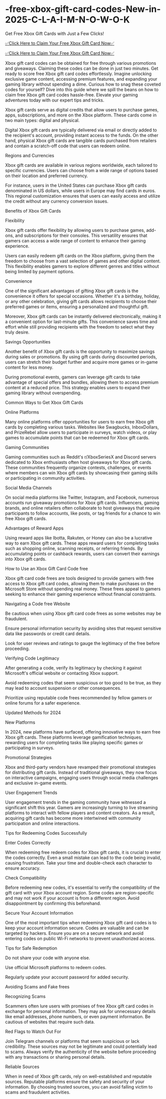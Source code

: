 # -free-xbox-gift-card-codes-New-in-2025-C-L-A-I-M-N-O-W-O-K
Get Free Xbox Gift Cards with Just a Few Clicks!

[✅Click Here to Claim Your Free Xbox Gift Card Now✅](https://xbox.newgiftcard.free.nf/)

[✅Click Here to Claim Your Free Xbox Gift Card Now✅](https://xbox.newgiftcard.free.nf/)

Xbox gift card codes can be obtained for free through various promotions and giveaways. Claiming these codes can be done in just two minutes. Get ready to score free Xbox gift card codes effortlessly. Imagine unlocking exclusive game content, accessing premium features, and expanding your gaming library without spending a dime. Curious how to snag these coveted codes for yourself? Dive into this guide where we spill the beans on how to claim free Xbox gift card codes hassle-free. Elevate your gaming adventures today with our expert tips and tricks.

Xbox gift cards serve as digital credits that allow users to purchase games, apps, subscriptions, and more on the Xbox platform. These cards come in two main types: digital and physical.

Digital Xbox gift cards are typically delivered via email or directly added to the recipient's account, providing instant access to the funds. On the other hand, physical Xbox gift cards are tangible cards purchased from retailers and contain a scratch-off code that users can redeem online.

Regions and Currencies

Xbox gift cards are available in various regions worldwide, each tailored to specific currencies. Users can choose from a wide range of options based on their location and preferred currency.

For instance, users in the United States can purchase Xbox gift cards denominated in US dollars, while users in Europe may find cards in euros. This regional customization ensures that users can easily access and utilize the credit without any currency conversion issues.

Benefits of Xbox Gift Cards

Flexibility

Xbox gift cards offer flexibility by allowing users to purchase games, add-ons, and subscriptions for their consoles. This versatility ensures that gamers can access a wide range of content to enhance their gaming experience.

Users can easily redeem gift cards on the Xbox platform, giving them the freedom to choose from a vast selection of games and other digital content. This flexibility enables gamers to explore different genres and titles without being limited by payment options.

Convenience

One of the significant advantages of gifting Xbox gift cards is the convenience it offers for special occasions. Whether it's a birthday, holiday, or any other celebration, giving gift cards allows recipients to choose their preferred games or items, ensuring a personalized and thoughtful gift.

Moreover, Xbox gift cards can be instantly delivered electronically, making it a convenient option for last-minute gifts. This convenience saves time and effort while still providing recipients with the freedom to select what they truly desire.

Savings Opportunities

Another benefit of Xbox gift cards is the opportunity to maximize savings during sales or promotions. By using gift cards during discounted periods, users can stretch their budget further and acquire more games or in-game content for less money.

During promotional events, gamers can leverage gift cards to take advantage of special offers and bundles, allowing them to access premium content at a reduced price. This strategy enables users to expand their gaming library without overspending.

Common Ways to Get Xbox Gift Cards

Online Platforms

Many online platforms offer opportunities for users to earn free Xbox gift cards by completing various tasks. Websites like Swagbucks, InboxDollars, and PrizeRebel allow users to participate in surveys, watch videos, or play games to accumulate points that can be redeemed for Xbox gift cards.

Gaming Communities

Gaming communities such as Reddit's r/XboxSeriesX and Discord servers dedicated to Xbox enthusiasts often host giveaways for Xbox gift cards. These communities frequently organize contests, challenges, or events where members can win Xbox gift cards by showcasing their gaming skills or participating in community activities.

Social Media Channels

On social media platforms like Twitter, Instagram, and Facebook, numerous accounts run giveaway promotions for Xbox gift cards. Influencers, gaming brands, and online retailers often collaborate to host giveaways that require participants to follow accounts, like posts, or tag friends for a chance to win free Xbox gift cards.

Advantages of Reward Apps

Using reward apps like Ibotta, Rakuten, or Honey can also be a lucrative way to earn Xbox gift cards. These apps reward users for completing tasks such as shopping online, scanning receipts, or referring friends. By accumulating points or cashback rewards, users can convert their earnings into Xbox gift cards.

How to Use an Xbox Gift Card Code free

Xbox gift card code frees are tools designed to provide gamers with free access to Xbox gift card codes, allowing them to make purchases on the Microsoft Store without spending real money. These frees appeal to gamers seeking to enhance their gaming experience without financial constraints.

Navigating a Code free Website

Be cautious when using Xbox gift card code frees as some websites may be fraudulent.

Ensure personal information security by avoiding sites that request sensitive data like passwords or credit card details.

Look for user reviews and ratings to gauge the legitimacy of the free before proceeding.

Verifying Code Legitimacy

After generating a code, verify its legitimacy by checking it against Microsoft's official website or contacting Xbox support.

Avoid redeeming codes that seem suspicious or too good to be true, as they may lead to account suspension or other consequences.

Prioritize using reputable code frees recommended by fellow gamers or online forums for a safer experience.

Updated Methods for 2024

New Platforms

In 2024, new platforms have surfaced, offering innovative ways to earn free Xbox gift cards. These platforms leverage gamification techniques, rewarding users for completing tasks like playing specific games or participating in surveys.

Promotional Strategies

Xbox and third-party vendors have revamped their promotional strategies for distributing gift cards. Instead of traditional giveaways, they now focus on interactive campaigns, engaging users through social media challenges and exclusive in-game events.

User Engagement Trends

User engagement trends in the gaming community have witnessed a significant shift this year. Gamers are increasingly turning to live streaming platforms to interact with fellow players and content creators. As a result, acquiring gift cards has become more intertwined with community participation and online interactions.

Tips for Redeeming Codes Successfully

Enter Codes Correctly

When redeeming free redeem codes for Xbox gift cards, it is crucial to enter the codes correctly. Even a small mistake can lead to the code being invalid, causing frustration. Take your time and double-check each character to ensure accuracy.

Check Compatibility

Before redeeming new codes, it's essential to verify the compatibility of the gift card with your Xbox account region. Some codes are region-specific and may not work if your account is from a different region. Avoid disappointment by confirming this beforehand.

Secure Your Account Information

One of the most important tips when redeeming Xbox gift card codes is to keep your account information secure. Codes are valuable and can be targeted by hackers. Ensure you are on a secure network and avoid entering codes on public Wi-Fi networks to prevent unauthorized access.

Tips for Safe Redemption

Do not share your code with anyone else.

Use official Microsoft platforms to redeem codes.

Regularly update your account password for added security.

Avoiding Scams and Fake frees

Recognizing Scams

Scammers often lure users with promises of free Xbox gift card codes in exchange for personal information. They may ask for unnecessary details like email addresses, phone numbers, or even payment information. Be cautious of websites that require such data.

Red Flags to Watch Out For

Join Telegram channels or platforms that seem suspicious or lack credibility. These sources may not be legitimate and could potentially lead to scams. Always verify the authenticity of the website before proceeding with any transactions or sharing personal details.

Reliable Sources

When in need of Xbox gift cards, rely on well-established and reputable sources. Reputable platforms ensure the safety and security of your information. By choosing trusted sources, you can avoid falling victim to scams and fraudulent activities.
